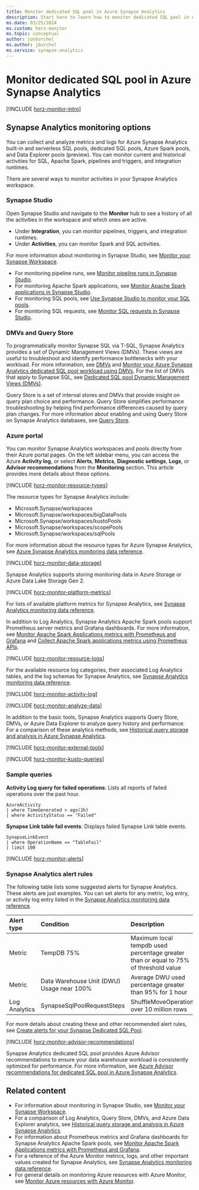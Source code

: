 ```yaml
---
title: Monitor dedicated SQL pool in Azure Synapse Analytics
description: Start here to learn how to monitor dedicated SQL pool in Azure Synapse Analytics.
ms.date: 03/25/2024
ms.custom: horz-monitor
ms.topic: conceptual
author: jonburchel
ms.author: jburchel
ms.service: synapse-analytics
---
```


# Monitor dedicated SQL pool in Azure Synapse Analytics

[!INCLUDE [horz-monitor-intro](~/reusable-content/ce-skilling/azure/includes/azure-monitor/horizontals/horz-monitor-intro.md)]

## Synapse Analytics monitoring options

You can collect and analyze metrics and logs for Azure Synapse Analytics built-in and serverless SQL pools, dedicated SQL pools, Azure Spark pools, and Data Explorer pools (preview). You can monitor current and historical activities for SQL, Apache Spark, pipelines and triggers, and integration runtimes.

There are several ways to monitor activities in your Synapse Analytics workspace.

### Synapse Studio

Open Synapse Studio and navigate to the **Monitor** hub to see a history of all the activities in the workspace and which ones are active.

- Under **Integration**, you can monitor pipelines, triggers, and integration runtimes.
- Under **Activities**, you can monitor Spark and SQL activities.

For more information about monitoring in Synapse Studio, see [Monitor your Synapse Workspace](../get-started-monitor.md).

- For monitoring pipeline runs, see [Monitor pipeline runs in Synapse Studio](../monitoring/how-to-monitor-pipeline-runs.md).
- For monitoring Apache Spark applications, see [Monitor Apache Spark applications in Synapse Studio](../monitoring/apache-spark-applications.md).
- For monitoring SQL pools, see [Use Synapse Studio to monitor your SQL pools](../monitoring/how-to-monitor-sql-pools.md).
- For monitoring SQL requests, see [Monitor SQL requests in Synapse Studio](../monitoring/how-to-monitor-sql-requests.md).

### DMVs and Query Store

To programmatically monitor Synapse SQL via T-SQL, Synapse Analytics provides a set of Dynamic Management Views (DMVs). These views are useful to troubleshoot and identify performance bottlenecks with your workload. For more information, see [DMVs](../sql/query-history-storage-analysis.md#dmvs) and [Monitor your Azure Synapse Analytics dedicated SQL pool workload using DMVs](sql-data-warehouse-manage-monitor.md). For the list of DMVs that apply to Synapse SQL, see [Dedicated SQL pool Dynamic Management Views (DMVs)](../sql/reference-tsql-system-views.md#dedicated-sql-pool-dynamic-management-views-dmvs).

Query Store is a set of internal stores and DMVs that provide insight on query plan choice and performance. Query Store simplifies performance troubleshooting by helping find performance differences caused by query plan changes. For more information about enabling and using Query Store on Synapse Analytics databases, see [Query Store](../sql/query-history-storage-analysis.md#query-store).

### Azure portal

You can monitor Synapse Analytics workspaces and pools directly from their Azure portal pages. On the left sidebar menu, you can access the Azure **Activity log**, or select **Alerts**, **Metrics**, **Diagnostic settings**, **Logs**, or **Advisor recommendations** from the **Monitoring** section. This article provides more details about these options.

[!INCLUDE [horz-monitor-resource-types](~/reusable-content/ce-skilling/azure/includes/azure-monitor/horizontals/horz-monitor-resource-types.md)]

The resource types for Synapse Analytics include:

- Microsoft.Synapse/workspaces
- Microsoft.Synapse/workspaces/bigDataPools
- Microsoft.Synapse/workspaces/kustoPools
- Microsoft.Synapse/workspaces/scopePools
- Microsoft.Synapse/workspaces/sqlPools

For more information about the resource types for Azure Synapse Analytics, see [Azure Synapse Analytics monitoring data reference](../monitor-synapse-analytics-reference.md).

[!INCLUDE [horz-monitor-data-storage](~/reusable-content/ce-skilling/azure/includes/azure-monitor/horizontals/horz-monitor-data-storage.md)]

Synapse Analytics supports storing monitoring data in Azure Storage or Azure Data Lake Storage Gen 2.

[!INCLUDE [horz-monitor-platform-metrics](~/reusable-content/ce-skilling/azure/includes/azure-monitor/horizontals/horz-monitor-platform-metrics.md)]

For lists of available platform metrics for Synapse Analytics, see [Synapse Analytics monitoring data reference](../monitor-synapse-analytics-reference.md#metrics).

In addition to Log Analytics, Synapse Analytics Apache Spark pools support Prometheus server metrics and Grafana dashboards. For more information, see [Monitor Apache Spark Applications metrics with Prometheus and Grafana](../spark/use-prometheus-grafana-to-monitor-apache-spark-application-level-metrics.md) and [Collect Apache Spark applications metrics using Prometheus APIs](../spark/connect-monitor-azure-synapse-spark-application-level-metrics.md).

[!INCLUDE [horz-monitor-resource-logs](~/reusable-content/ce-skilling/azure/includes/azure-monitor/horizontals/horz-monitor-resource-logs.md)]

For the available resource log categories, their associated Log Analytics tables, and the log schemas for Synapse Analytics, see [Synapse Analytics monitoring data reference](../monitor-synapse-analytics-reference.md#resource-logs).

[!INCLUDE [horz-monitor-activity-log](~/reusable-content/ce-skilling/azure/includes/azure-monitor/horizontals/horz-monitor-activity-log.md)]

[!INCLUDE [horz-monitor-analyze-data](~/reusable-content/ce-skilling/azure/includes/azure-monitor/horizontals/horz-monitor-analyze-data.md)]

In addition to the basic tools, Synapse Analytics supports Query Store, DMVs, or Azure Data Explorer to analyze query history and performance. For a comparison of these analytics methods, see [Historical query storage and analysis in Azure Synapse Analytics](../sql/query-history-storage-analysis.md).

[!INCLUDE [horz-monitor-external-tools](~/reusable-content/ce-skilling/azure/includes/azure-monitor/horizontals/horz-monitor-external-tools.md)]

[!INCLUDE [horz-monitor-kusto-queries](~/reusable-content/ce-skilling/azure/includes/azure-monitor/horizontals/horz-monitor-kusto-queries.md)]

### Sample queries

**Activity Log query for failed operations**: Lists all reports of failed operations over the past hour. 

```kusto
AzureActivity 
| where TimeGenerated > ago(1h)  
| where ActivityStatus == "Failed"
```

**Synapse Link table fail events**: Displays failed Synapse Link table events.

```kusto
SynapseLinkEvent
| where OperationName == "TableFail"
| limit 100
```

[!INCLUDE [horz-monitor-alerts](~/reusable-content/ce-skilling/azure/includes/azure-monitor/horizontals/horz-monitor-alerts.md)]

### Synapse Analytics alert rules

The following table lists some suggested alerts for Synapse Analytics. These alerts are just examples. You can set alerts for any metric, log entry, or activity log entry listed in the [Synapse Analytics monitoring data reference](../monitor-synapse-analytics-reference.md).

| Alert type | Condition | Description  |
|:---|:---|:---|
| Metric| TempDB 75% | Maximum local tempdb used percentage greater than or equal to 75% of threshold value |
| Metric| Data Warehouse Unit (DWU) Usage near 100% | Average DWU used percentage greater than 95% for 1 hour |
| Log Analytics | SynapseSqlPoolRequestSteps | ShuffleMoveOperation over 10 million rows |

For more details about creating these and other recommended alert rules, see [Create alerts for your Synapse Dedicated SQL Pool](https://techcommunity.microsoft.com/t5/azure-synapse-analytics-blog/create-alerts-for-your-synapse-dedicated-sql-pool/ba-p/3773256).

[!INCLUDE [horz-monitor-advisor-recommendations](~/reusable-content/ce-skilling/azure/includes/azure-monitor/horizontals/horz-monitor-advisor-recommendations.md)]

Synapse Analytics dedicated SQL pool provides Azure Advisor recommendations to ensure your data warehouse workload is consistently optimized for performance. For more information, see [Azure Advisor recommendations for dedicated SQL pool in Azure Synapse Analytics](sql-data-warehouse-concept-recommendations.md).

## Related content

- For information about monitoring in Synapse Studio, see [Monitor your Synapse Workspace](../get-started-monitor.md).
- For a comparison of Log Analytics, Query Store, DMVs, and Azure Data Explorer analytics, see [Historical query storage and analysis in Azure Synapse Analytics](../sql/query-history-storage-analysis.md).
- For information about Prometheus metrics and Grafana dashboards for Synapse Analytics Apache Spark pools, see [Monitor Apache Spark Applications metrics with Prometheus and Grafana](../spark/use-prometheus-grafana-to-monitor-apache-spark-application-level-metrics.md).
- For a reference of the Azure Monitor metrics, logs, and other important values created for Synapse Analytics, see [Synapse Analytics monitoring data reference](../monitor-synapse-analytics-reference.md).
- For general details on monitoring Azure resources with Azure Monitor, see [Monitor Azure resources with Azure Monitor](/azure/azure-monitor/essentials/monitor-azure-resource).
